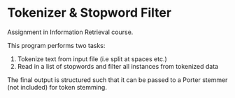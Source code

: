 # Tokenizer & Stopword Filter

Assignment in Information Retrieval course.

This program performs two tasks:

1. Tokenize text from input file (i.e split at spaces etc.)
2. Read in a list of stopwords and filter all instances from tokenized data

The final output is structured such that it can be passed to
a Porter stemmer (not included) for token stemming.
